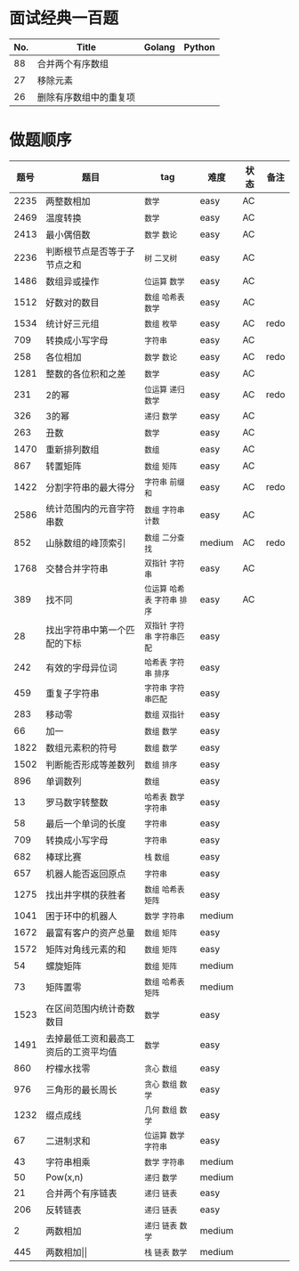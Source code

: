 # 面试经典一百题

| No. | Title                  | Golang | Python |
| --- | ---------------------- | ------ | ------ |
| 88  | 合并两个有序数组       |        |        |
| 27  | 移除元素               |        |        |
| 26  | 删除有序数组中的重复项 |        |        |

# 做题顺序

| 题号 | 题目                                 | tag                               | 难度   | 状态 | 备注 |
| ---- | ------------------------------------ | --------------------------------- | ------ | ---- | ---- |
| 2235 | 两整数相加                           | `数学`                            | easy   | AC   |      |
| 2469 | 温度转换                             | `数学`                            | easy   | AC   |      |
| 2413 | 最小偶倍数                           | `数学` `数论`                     | easy   | AC   |      |
| 2236 | 判断根节点是否等于子节点之和         | `树` `二叉树`                     | easy   | AC   |      |
| 1486 | 数组异或操作                         | `位运算` `数学`                   | easy   | AC   |      |
| 1512 | 好数对的数目                         | `数组` `哈希表` `数学`            | easy   | AC   |      |
| 1534 | 统计好三元组                         | `数组` `枚举`                     | easy   | AC   | redo |
| 709  | 转换成小写字母                       | `字符串`                          | easy   | AC   |      |
| 258  | 各位相加                             | `数学` `数论`                     | easy   | AC   | redo |
| 1281 | 整数的各位积和之差                   | `数学`                            | easy   | AC   |      |
| 231  | 2的幂                                | `位运算` `递归` `数学`            | easy   | AC   | redo |
| 326  | 3的幂                                | `递归` `数学`                     | easy   | AC   |      |
| 263  | 丑数                                 | `数学`                            | easy   | AC   |      |
| 1470 | 重新排列数组                         | `数组`                            | easy   | AC   |      |
| 867  | 转置矩阵                             | `数组` `矩阵`                     | easy   | AC   |      |
| 1422 | 分割字符串的最大得分                 | `字符串` `前缀和`                 | easy   | AC   | redo |
| 2586 | 统计范围内的元音字符串数             | `数组` `字符串` `计数`            | easy   | AC   |      |
| 852  | 山脉数组的峰顶索引                   | `数组` `二分查找`                 | medium | AC   | redo |
| 1768 | 交替合并字符串                       | `双指针` `字符串`                 | easy   | AC   |      |
| 389  | 找不同                               | `位运算` `哈希表` `字符串` `排序` | easy   | AC   |      |
| 28   | 找出字符串中第一个匹配的下标         | `双指针` `字符串` `字符串匹配`    | easy   |      |      |
| 242  | 有效的字母异位词                     | `哈希表` `字符串` `排序`          | easy   |      |      |
| 459  | 重复子字符串                         | `字符串` `字符串匹配`             | easy   |      |      |
| 283  | 移动零                               | `数组` `双指针`                   | easy   |      |      |
| 66   | 加一                                 | `数组` `数学`                     | easy   |      |      |
| 1822 | 数组元素积的符号                     | `数组` `数学`                     | easy   |      |      |
| 1502 | 判断能否形成等差数列                 | `数组` `排序`                     | easy   |      |      |
| 896  | 单调数列                             | `数组`                            | easy   |      |      |
| 13   | 罗马数字转整数                       | `哈希表` `数学` `字符串`          | easy   |      |      |
| 58   | 最后一个单词的长度                   | `字符串`                          | easy   |      |      |
| 709  | 转换成小写字母                       | `字符串`                          | easy   |      |      |
| 682  | 棒球比赛                             | `栈` `数组`                       | easy   |      |      |
| 657  | 机器人能否返回原点                   | `字符串`                          | easy   |      |      |
| 1275 | 找出井字棋的获胜者                   | `数组` `哈希表` `矩阵`            | easy   |      |      |
| 1041 | 困于环中的机器人                     | `数学` `字符串`                   | medium |      |      |
| 1672 | 最富有客户的资产总量                 | `数组` `矩阵`                     | easy   |      |      |
| 1572 | 矩阵对角线元素的和                   | `数组` `矩阵`                     | easy   |      |      |
| 54   | 螺旋矩阵                             | `数组` `矩阵`                     | medium |      |      |
| 73   | 矩阵置零                             | `数组` `哈希表` `矩阵`            | medium |      |      |
| 1523 | 在区间范围内统计奇数数目             | `数学`                            | easy   |      |      |
| 1491 | 去掉最低工资和最高工资后的工资平均值 | `数学`                            | easy   |      |      |
| 860  | 柠檬水找零                           | `贪心` `数组`                     | easy   |      |      |
| 976  | 三角形的最长周长                     | `贪心` `数组` `数学`              | easy   |      |      |
| 1232 | 缀点成线                             | `几何` `数组` `数学`              | easy   |      |      |
| 67   | 二进制求和                           | `位运算` `数学` `字符串`          | easy   |      |      |
| 43   | 字符串相乘                           | `数学` `字符串`                   | medium |      |      |
| 50   | Pow(x,n)                             | `递归` `数学`                     | medium |      |      |
| 21   | 合并两个有序链表                     | `递归` `链表`                     | easy   |      |      |
| 206  | 反转链表                             | `递归` `链表`                     | easy   |      |      |
| 2    | 两数相加                             | `递归` `链表` `数学`              | medium |      |      |
| 445  | 两数相加\|\|                         | `栈` `链表` `数学`                | medium |      |      |
